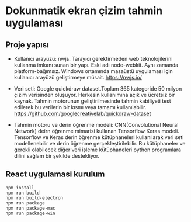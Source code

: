 # Dokunmatik ekran çizim tahmin uygulaması

## Proje yapısı

* Kullanıcı arayüzü: nwjs. Tarayıcı gerektirmeden web teknolojilerini kullanma imkanı sunan bir yapı. Eski adı node-webkit. Aynı zamanda platform-bağımsız. Windows ortamında masaüstü uygulaması için kullanıcı arayüzü geliştirmeye müsait. 
https://nwjs.io/

* Veri seti: Google quickdraw dataset.Toplam 365 kategoride 50 milyon çizim verisinden oluşuyor. Herkesin kullanımına açık ve ücretsiz bir kaynak. Tahmin motorunun geliştirilmesinde tahmin kabiliyeti test edilerek bu verilerin bir kısmı veya tamamı kullanılabilir.
https://github.com/googlecreativelab/quickdraw-dataset

* Tahmin motoru ve derin öğrenme modeli: CNN(Convolutional Neural Network) deirn öğrenme mimarisi kullanan Tensorflow Keras modeli. Tensorflow ve Keras derin öğrenme kütüphaneleri kullanılarak veri seti modellenebilir ve derin öğrenme gerçekleştirilebilir. Bu kütüphaneler ve gerekli olabilecek diğer veri işleme kütüphaneleri python programlara dilini sağlam bir şekilde destekliyor.

## React uygulamasi kurulum
```
npm install
npm run build
npm run build-electron
npm run package
npm run package-mac
npm run package-win
```
